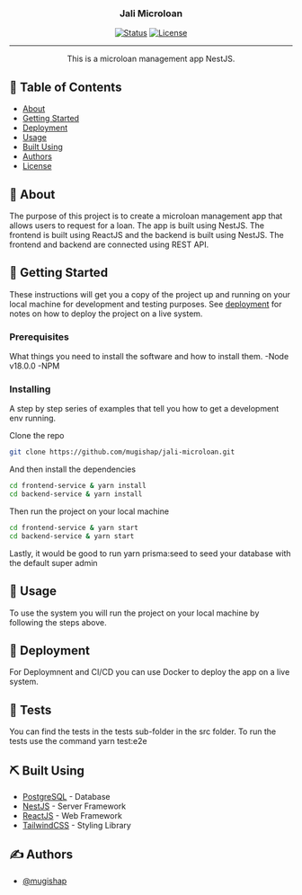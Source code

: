 <h3 align="center">Jali Microloan</h3>

<div align="center">

[![Status](https://img.shields.io/badge/status-active-success.svg)]()
[![License](https://img.shields.io/badge/license-MIT-blue.svg)](/LICENSE)

</div>

---

<p align="center"> This is a microloan management app NestJS.
    <br> 
</p>

## 📝 Table of Contents

- [About](#about)
- [Getting Started](#getting_started)
- [Deployment](#deployment)
- [Usage](#usage)
- [Built Using](#built_using)
- [Authors](#authors)
- [License](/LICENSE)

## 🧐 About <a name = "about"></a>

The purpose of this project is to create a microloan management app that allows users to request for a loan. The app is built using NestJS. The frontend is built using ReactJS and the backend is built using NestJS. The frontend and backend are connected using REST API.

## 🏁 Getting Started <a name = "getting_started"></a>

These instructions will get you a copy of the project up and running on your local machine for development and testing purposes. See [deployment](#deployment) for notes on how to deploy the project on a live system.

### Prerequisites

What things you need to install the software and how to install them.
-Node v18.0.0
-NPM

### Installing

A step by step series of examples that tell you how to get a development env running.

Clone the repo

```bash
git clone https://github.com/mugishap/jali-microloan.git
```

And then install the dependencies

```bash
cd frontend-service & yarn install
cd backend-service & yarn install
```

Then run the project on your local machine

```bash
cd frontend-service & yarn start
cd backend-service & yarn start
```

Lastly, it would be good to run yarn prisma:seed to seed your database with the default super admin

## 🎈 Usage <a name="usage"></a>

To use the system you will run the project on your local machine by following the steps above.

## 🚀 Deployment <a name = "deployment"></a>

For Deploymnent and CI/CD you can use Docker to deploy the app on a live system.

## 🧪 Tests <a name = "tests"></a>

You can find the tests in the tests sub-folder in the src folder.
To run the tests use the command yarn test:e2e

## ⛏️ Built Using <a name = "built_using"></a>

- [PostgreSQL](https://postgresql.org/) - Database
- [NestJS](https://docs.nestjs.com/) - Server Framework
- [ReactJS](https://reactjs.org/) - Web Framework
- [TailwindCSS](https://tailwindcss.com/) - Styling Library

## ✍️ Authors <a name = "authors"></a>

- [@mugishap](https://github.com/mugishap)

